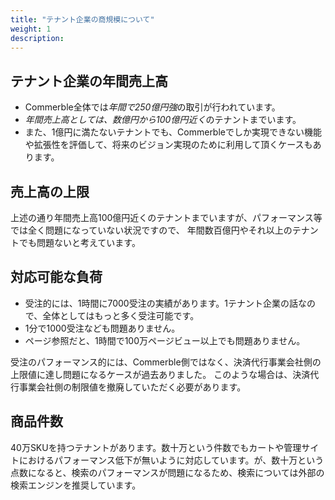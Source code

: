 ```yaml
---
title: "テナント企業の商規模について"
weight: 1
description: 
---
```


## テナント企業の年間売上高

- Commerble全体では*年間で250億円強*の取引が行われています。
- *年間売上高としては、数億円から100億円近く*のテナントまでいます。
- また、1億円に満たないテナントでも、Commerbleでしか実現できない機能や拡張性を評価して、将来のビジョン実現のために利用して頂くケースもあります。

## 売上高の上限

上述の通り年間売上高100億円近くのテナントまでいますが、パフォーマンス等では全く問題になっていない状況ですので、
年間数百億円やそれ以上のテナントでも問題ないと考えています。

## 対応可能な負荷

- 受注的には、1時間に7000受注の実績があります。1テナント企業の話なので、全体としてはもっと多く受注可能です。
- 1分で1000受注なども問題ありません。
- ページ参照だと、1時間で100万ページビュー以上でも問題ありません。

受注のパフォーマンス的には、Commerble側ではなく、決済代行事業会社側の上限値に達し問題になるケースが過去ありました。
このような場合は、決済代行事業会社側の制限値を撤廃していただく必要があります。

## 商品件数

40万SKUを持つテナントがあります。数十万という件数でもカートや管理サイトにおけるパフォーマンス低下が無いように対応しています。が、数十万という点数になると、検索のパフォーマンスが問題になるため、検索については外部の検索エンジンを推奨しています。

